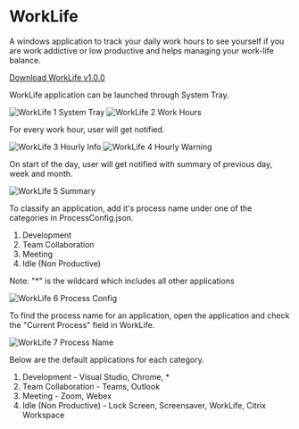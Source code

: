 # WorkLife
A windows application to track your daily work hours to see yourself if you are work addictive or low productive and helps managing your work-life balance.

[Download WorkLife v1.0.0](https://github.com/gokulnathanperumal/WorkLife/releases/tag/v1.0.0)

WorkLife application can be launched through System Tray.

![WorkLife 1 System Tray](https://user-images.githubusercontent.com/72061169/197327944-77e8ad17-0743-4398-80ec-fb365657e09e.png)
![WorkLife 2 Work Hours](https://user-images.githubusercontent.com/72061169/197327958-9a44f275-383f-46d8-ae76-9b1f26bf575d.png)

For every work hour, user will get notified.

![WorkLife 3 Hourly Info](https://user-images.githubusercontent.com/72061169/197327966-89a43387-69cd-4d5d-a92d-0ccc07f82b0d.png)
![WorkLife 4 Hourly Warning](https://user-images.githubusercontent.com/72061169/197327971-8ac7dfc5-f761-4ee8-83bd-696973296d27.png)

On start of the day, user will get notified with summary of previous day, week and month.

![WorkLife 5 Summary](https://user-images.githubusercontent.com/72061169/197327976-8e3ca6c0-56fb-48c0-a4ff-e3ce9995349a.png)

To classify an application, add it's process name under one of the categories in ProcessConfig.json.
1. Development
2. Team Collaboration
3. Meeting
4. Idle (Non Productive)

Note: "*" is the wildcard which includes all other applications

![WorkLife 6 Process Config](https://user-images.githubusercontent.com/72061169/197328638-ccf77ac1-835c-4f0b-bdfa-231a6d7af07f.png)

To find the process name for an application, open the application and check the "Current Process" field in WorkLife.

![WorkLife 7 Process Name](https://user-images.githubusercontent.com/72061169/197328843-0d2d6a3c-1845-462b-9d9f-1260d385cbc0.png)

Below are the default applications for each category.
1. Development - Visual Studio, Chrome, *
2. Team Collaboration - Teams, Outlook
3. Meeting - Zoom, Webex
4. Idle (Non Productive) - Lock Screen, Screensaver, WorkLife, Citrix Workspace
